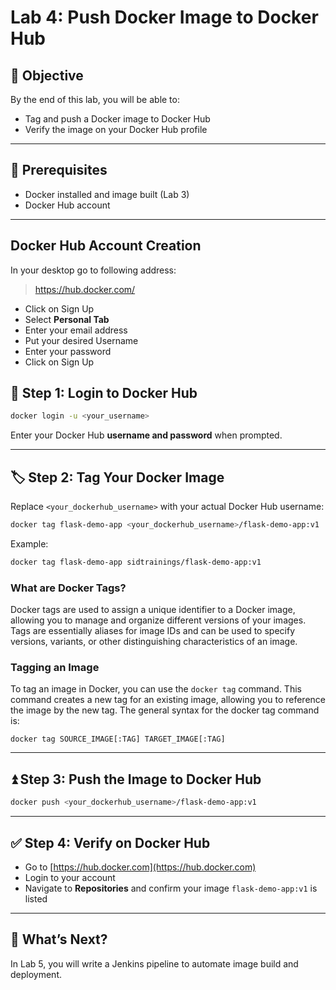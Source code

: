 # Lab 4: Push Docker Image to Docker Hub

## 🧠 Objective
By the end of this lab, you will be able to:
- Tag and push a Docker image to Docker Hub
- Verify the image on your Docker Hub profile

---

## 🔧 Prerequisites
- Docker installed and image built (Lab 3)
- Docker Hub account

---
## Docker Hub Account Creation
In your desktop go to following address:
> https://hub.docker.com/
- Click on Sign Up
- Select **Personal Tab**
- Enter your email address
- Put your desired Username
- Enter your password
- Click on Sign Up

## 👤 Step 1: Login to Docker Hub
```bash
docker login -u <your_username>
```
Enter your Docker Hub **username and password** when prompted.

---

## 🏷️ Step 2: Tag Your Docker Image
Replace `<your_dockerhub_username>` with your actual Docker Hub username:
```bash
docker tag flask-demo-app <your_dockerhub_username>/flask-demo-app:v1
```

Example:
```bash
docker tag flask-demo-app sidtrainings/flask-demo-app:v1
```

### What are Docker Tags?
Docker tags are used to assign a unique identifier to a Docker image, allowing you to manage and organize different versions of your images. Tags are essentially aliases for image IDs and can be used to specify versions, variants, or other distinguishing characteristics of an image.

### Tagging an Image

To tag an image in Docker, you can use the ```docker tag``` command. This command creates a new tag for an existing image, allowing you to reference the image by the new tag. The general syntax for the docker tag command is:
```
docker tag SOURCE_IMAGE[:TAG] TARGET_IMAGE[:TAG]
```

---

## ⏫ Step 3: Push the Image to Docker Hub
```bash
docker push <your_dockerhub_username>/flask-demo-app:v1
```

---

## ✅ Step 4: Verify on Docker Hub
- Go to [https://hub.docker.com](https://hub.docker.com)
- Login to your account
- Navigate to **Repositories** and confirm your image `flask-demo-app:v1` is listed

---

## 🚀 What’s Next?
In Lab 5, you will write a Jenkins pipeline to automate image build and deployment.
